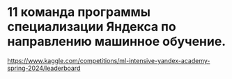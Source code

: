 # 11 команда программы специализации Яндекса по направлению машинное обучение.
https://www.kaggle.com/competitions/ml-intensive-yandex-academy-spring-2024/leaderboard

